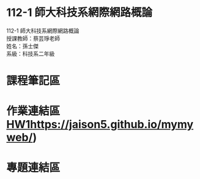 # 112-1 師大科技系網際網路概論
112-1 師大科技系網際網路概論  
授課教師：蔡芸琤老師  
姓名：孫士傑  
系級：科技系二年級  
# 課程筆記區  
# 作業連結區   [HW1](https://jaison5.github.io/mymyweb/)https://jaison5.github.io/mymyweb/)
# 專題連結區  
